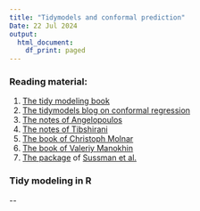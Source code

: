 ```yaml
---
title: "Tidymodels and conformal prediction"
Date: 22 Jul 2024
output:
  html_document:
    df_print: paged
---
```


### Reading material:

1.  [The tidy modeling book](https://www.tmwr.org/)
2.  [The tidymodels blog on conformal regression](https://www.tidymodels.org/learn/models/conformal-regression/)
3.  [The notes of Angelopoulos](https://arxiv.org/abs/2107.07511)
4.  [The notes of Tibshirani](https://www.stat.berkeley.edu/~ryantibs/statlearn-s23/lectures/conformal.pdf)
5.  [The book of Christoph Molnar](https://christophmolnar.com/books/conformal-prediction/)
6.  [The book of Valeriy Manokhin](https://maven.com/valeriy-manokhin/applied-conformal-prediction)
7.  [The package](https://github.com/herbps10/AdaptiveConformal) of [Sussman et al.](https://arxiv.org/abs/2312.00448)

### Tidy modeling in R

--
